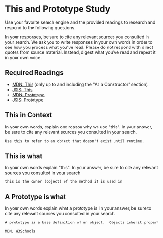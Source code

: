# This and Prototype Study

Use your favorite search engine and the provided readings to research and
respond to the following questions.

In your responses, be sure to cite any relevant sources you consulted in your
search. We ask you to write responses in your own words in order to see how you
process what you've read. Please do not respond with direct quotes from source
material. Instead, digest what you've read and repeat it in your own voice.

## Required Readings

-   [MDN: This](https://developer.mozilla.org/en-US/docs/Web/JavaScript/Reference/Operators/this)
(only up to and including the "As a Constructor" section).
-   [JSIS: This](http://javascriptissexy.com/understand-javascripts-this-with-clarity-and-master-it/)
-   [MDN: Prototype](https://developer.mozilla.org/en-US/docs/Learn/JavaScript/Objects/Object_prototypes)
-   [JSIS: Prototype](http://javascriptissexy.com/javascript-prototype-in-plain-detailed-language/)

## This in Context

In your own words, explain one reason why we use "this". In your answer, be
sure to cite any relevant sources you consulted in your search.

```md
Use this to refer to an object that doesn't exist until runtime.
```

## This is what

In your own words explain "this".  In your answer, be
sure to cite any relevant sources you consulted in your search.

```md
this is the owner (object) of the method it is used in
```

## A Prototype is what

In your own words explain what a prototype is.  In your answer, be
sure to cite any relevant sources you consulted in your search.

```md
A prototype is a base definition of an object.  Objects inherit properties and methods from the prototype.

MDN, W3Schools
```
